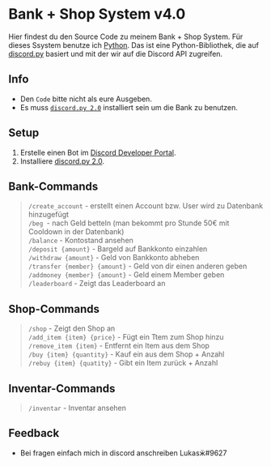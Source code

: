 # Bank + Shop System v4.0

Hier findest du den Source Code zu meinem Bank + Shop System. Für dieses Ssystem benutze ich [Python](https://www.python.org/downloads/release/python-3910/). Das ist eine Python-Bibliothek, die auf [discord.py](https://github.com/Rapptz/discord.py) basiert und mit der wir auf die Discord API zugreifen.

## Info
- Den `Code` bitte nicht als eure Ausgeben.
- Es muss [`discord.py 2.0`](https://pypi.org/project/discord.py/) installiert sein um die Bank zu benutzen.

## Setup
1. Erstelle einen Bot im [Discord Developer Portal](https://discord.com/developers/applications/).
2. Installiere [discord.py 2.0](https://pypi.org/project/discord.py/).

## Bank-Commands
> `/create_account` - erstellt einen Account bzw. User wird zu Datenbank hinzugefügt                      
> `/beg `- nach Geld betteln (man bekommt pro Stunde 50€ mit Cooldown in der Datenbank)                          
> `/balance` - Kontostand ansehen                         
> `/deposit {amount}` - Bargeld auf Bankkonto einzahlen                          
> `/withdraw {amount}` - Geld von Bankkonto abheben                              
> `/transfer {member} {amount}` - Geld von dir einen anderen geben    
> `/addmoney {member} {amount}` - Geld einem Member geben     
> `/leaderboard` - Zeigt das Leaderboard an

## Shop-Commands
> `/shop` - Zeigt den Shop an                  
> `/add_item {item} {price}` - Fügt ein Ttem zum Shop hinzu    
> `/remove_item {item}` - Entfernt ein Item aus dem Shop   
> `/buy {item} {quantity}` - Kauf ein aus dem Shop + Anzahl              
> `/rebuy {item} {quatity}` - Gibt ein Item zurück + Anzahl           

## Inventar-Commands
> `/inventar` - Inventar ansehen

## Feedback
- Bei fragen einfach mich in discord anschreiben Lukasӝ#9627
